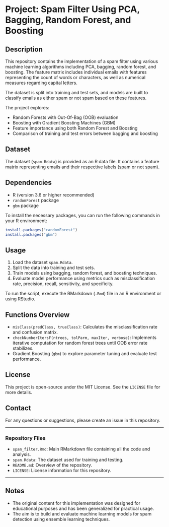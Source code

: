 # Project: Spam Filter Using PCA, Bagging, Random Forest, and Boosting

## Description
This repository contains the implementation of a spam filter using various machine learning algorithms including PCA, bagging, random forest, and boosting. The feature matrix includes individual emails with features representing the count of words or characters, as well as numerical measures regarding capital letters.

The dataset is split into training and test sets, and models are built to classify emails as either spam or not spam based on these features.

The project explores:
- Random Forests with Out-Of-Bag (OOB) evaluation
- Boosting with Gradient Boosting Machines (GBM)
- Feature importance using both Random Forest and Boosting
- Comparison of training and test errors between bagging and boosting

## Dataset
The dataset (`spam.Rdata`) is provided as an R data file. It contains a feature matrix representing emails and their respective labels (spam or not spam).

## Dependencies
- R (version 3.6 or higher recommended)
- `randomForest` package
- `gbm` package

To install the necessary packages, you can run the following commands in your R environment:

```r
install.packages("randomForest")
install.packages("gbm")
```

## Usage
1. Load the dataset `spam.Rdata`.
2. Split the data into training and test sets.
3. Train models using bagging, random forest, and boosting techniques.
4. Evaluate model performance using metrics such as misclassification rate, precision, recall, sensitivity, and specificity.

To run the script, execute the RMarkdown (`.Rmd`) file in an R environment or using RStudio.

## Functions Overview
- `misClass(predClass, trueClass)`: Calculates the misclassification rate and confusion matrix.
- `checkNumberItersF(ntrees, tolParm, maxIter, verbose)`: Implements iterative computation for random forest trees until OOB error rate stabilizes.
- Gradient Boosting (`gbm`) to explore parameter tuning and evaluate test performance.


## License
This project is open-source under the MIT License. See the `LICENSE` file for more details.

## Contact
For any questions or suggestions, please create an issue in this repository.

---

### Repository Files
- `spam_filter.Rmd`: Main RMarkdown file containing all the code and analysis.
- `spam.Rdata`: The dataset used for training and testing.
- `README.md`: Overview of the repository.
- `LICENSE`: License information for this repository.

---

## Notes
- The original content for this implementation was designed for educational purposes and has been generalized for practical usage.
- The aim is to build and evaluate machine learning models for spam detection using ensemble learning techniques.
